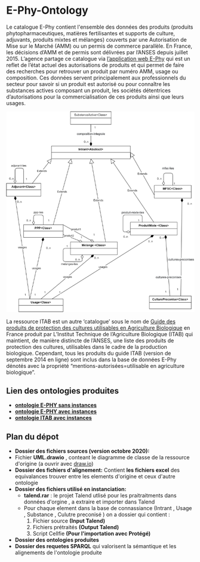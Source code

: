 # E-Phy-Ontology
Le catalogue E-Phy contient l'ensemble des données des produits (produits phytopharmaceutiques, matières fertilisantes et supports de culture, adjuvants, produits mixtes et mélanges) couverts par une Autorisation de Mise sur le Marché (AMM) ou un permis de commerce parallèle. En France, les décisions d’AMM et de permis sont délivrées par l’ANSES depuis juillet 2015. L’agence partage ce catalogue via [l’application web E-Phy](www.ephy.anses.fr) qui est un reflet de l’état actuel des autorisations de produits et qui permet de faire des recherches pour retrouver un produit par numéro AMM, usage ou composition. Ces données servent principalement aux professionnels du secteur pour savoir si un produit est autorisé ou pour connaître les substances actives composant un produit, les sociétés détentrices d’autorisations pour la commercialisation de ces produits ainsi que leurs usages.

![Schema UML simplifié ](https://github.com/syphax-bouazzouni/EPHY-TEST/blob/main/uml.png)

La ressource ITAB est un autre ‘catalogue’ sous le nom de [Guide des produits de protection des cultures utilisables en Agriculture Biologique](www.itab.asso.fr/downloads/com-intrants/guide-protection-plantes6.pdf) en France produit par L’Institut Technique de l’Agriculture Biologique (ITAB) qui maintient, de manière distincte de l’ANSES, une liste des produits de protection des cultures, utilisables dans le cadre de la production biologique. Cependant, tous les produits du guide ITAB (version de septembre 2014 en ligne) sont inclus dans la base de données E-Phy dénotés avec la propriété “mentions-autorisées=utilisable en agriculture biologique”.
## Lien des ontologies produites
* [**ontologie E-PHY sans instances**](https://github.com/d2kab/E-Phy-Ontology/blob/main/ontologies%20produites/ephy-v1.1.owl)
* [**ontologie E-PHY avec instances**](http://agroportal.lirmm.fr/ontologies/E-PHY)
* [**ontologie ITAB avec instances**](http://agroportal.lirmm.fr/ontologies/ITAB)

## Plan du dépot
* **Dossier des fichiers sources (version octobre 2020):** 
* Fichier **UML.drawio** , conteant le diagramme de classe de la ressource d'origine (a ouvrir avec [draw.io](http://draw.io/))
* **Dossier des fichiers d'alignement:** Contient __les fichiers excel__ des equivalances trouver entre les elements d'origine et ceux d'autre ontologie
* **Dossier des fichiers utilisé en instanciation:** 
  * __talend.rar__ : le projet Talend utlisé pour les praitraitments dans données d'orgine , a extraire et importer dans Talend
  * Pour chaque element dans la base de connassiance (Intrant , Usage , Substance , Culutre preconisé ) on a dossier qui contient :
    1. Fichier source **(Input Talend)**
    2. Fichiers prétraités **(Output Talend)** 
    3. Script Cellfie **(Pour l'importation avec Protégé)** 
* **Dossier des ontologies produites** 
* **Dossier des requetes SPARQL**  qui valorisent la sémantique et les alignements de l'ontologie produite
